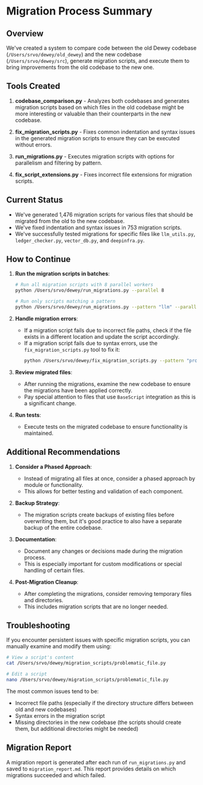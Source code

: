 # Migration Process Summary

## Overview

We've created a system to compare code between the old Dewey codebase (`/Users/srvo/dewey/old_dewey`) and the new codebase (`/Users/srvo/dewey/src`), generate migration scripts, and execute them to bring improvements from the old codebase to the new one.

## Tools Created

1. **codebase_comparison.py** - Analyzes both codebases and generates migration scripts based on which files in the old codebase might be more interesting or valuable than their counterparts in the new codebase.

2. **fix_migration_scripts.py** - Fixes common indentation and syntax issues in the generated migration scripts to ensure they can be executed without errors.

3. **run_migrations.py** - Executes migration scripts with options for parallelism and filtering by pattern.

4. **fix_script_extensions.py** - Fixes incorrect file extensions for migration scripts.

## Current Status

- We've generated 1,476 migration scripts for various files that should be migrated from the old to the new codebase.
- We've fixed indentation and syntax issues in 753 migration scripts.
- We've successfully tested migrations for specific files like `llm_utils.py`, `ledger_checker.py`, `vector_db.py`, and `deepinfra.py`.

## How to Continue

1. **Run the migration scripts in batches**:
   ```bash
   # Run all migration scripts with 8 parallel workers
   python /Users/srvo/dewey/run_migrations.py --parallel 8
   
   # Run only scripts matching a pattern
   python /Users/srvo/dewey/run_migrations.py --pattern "llm" --parallel 4
   ```

2. **Handle migration errors**:
   - If a migration script fails due to incorrect file paths, check if the file exists in a different location and update the script accordingly.
   - If a migration script fails due to syntax errors, use the `fix_migration_scripts.py` tool to fix it:
     ```bash
     python /Users/srvo/dewey/fix_migration_scripts.py --pattern "problematic_file.py"
     ```

3. **Review migrated files**:
   - After running the migrations, examine the new codebase to ensure the migrations have been applied correctly.
   - Pay special attention to files that use `BaseScript` integration as this is a significant change.

4. **Run tests**:
   - Execute tests on the migrated codebase to ensure functionality is maintained.

## Additional Recommendations

1. **Consider a Phased Approach**:
   - Instead of migrating all files at once, consider a phased approach by module or functionality.
   - This allows for better testing and validation of each component.

2. **Backup Strategy**:
   - The migration scripts create backups of existing files before overwriting them, but it's good practice to also have a separate backup of the entire codebase.

3. **Documentation**:
   - Document any changes or decisions made during the migration process.
   - This is especially important for custom modifications or special handling of certain files.

4. **Post-Migration Cleanup**:
   - After completing the migrations, consider removing temporary files and directories.
   - This includes migration scripts that are no longer needed.

## Troubleshooting

If you encounter persistent issues with specific migration scripts, you can manually examine and modify them using:
```bash
# View a script's content
cat /Users/srvo/dewey/migration_scripts/problematic_file.py

# Edit a script
nano /Users/srvo/dewey/migration_scripts/problematic_file.py
```

The most common issues tend to be:
- Incorrect file paths (especially if the directory structure differs between old and new codebases)
- Syntax errors in the migration script
- Missing directories in the new codebase (the scripts should create them, but additional directories might be needed)

## Migration Report

A migration report is generated after each run of `run_migrations.py` and saved to `migration_report.md`. This report provides details on which migrations succeeded and which failed. 